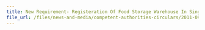```yaml
---
title: New Requirement- Registeration Of Food Storage Warehouse In Singapore 
file_url: /files/news-and-media/competent-authorities-circulars/2011-09-29-CA.pdf
---
```

